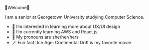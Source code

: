 💌Welcome💌

I am a senior at Georgetown University studying Computer Science.
- 👀 I’m interested in learning more about UX/UI design
- 🌱 I’m currently learning AWS and React.js
- 💞️ My pronouns are she/her/hers
- 🪄 Fun fact! Ice Age: Continental Drift is my favorite movie

<!---
marymcm/marymcm is a ✨ special ✨ repository because its `README.md` (this file) appears on your GitHub profile.
You can click the Preview link to take a look at your changes.
--->
